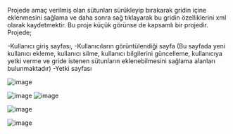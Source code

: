 Projede amaç verilmiş olan sütunları sürükleyip bırakarak gridin içine eklenmesini sağlama ve daha sonra sağ tıklayarak bu gridin özelliklerini  xml olarak kaydetmektir.
Bu proje küçük görünse de kapsamlı bir projedir. Projede;

-Kullanıcı giriş sayfası,
-Kullanıcıların görüntülendiği sayfa (Bu sayfada yeni kullanıcı ekleme, kullanıcı silme, kullanıcı bilgilerini güncelleme, kullanıcıya yetki verme ve gride istenen sütunların eklenebilmesini sağlama alanları bulunmaktadır)
-Yetki sayfası

![image](https://github.com/hazalzengin/WebXMLGrid/assets/141309108/03290023-cdd4-4269-bec0-ee87934757fb)

![image](https://github.com/hazalzengin/WebXMLGrid/assets/141309108/0cbf7a5a-7126-461a-9097-a0705fe563d4)
![image](https://github.com/hazalzengin/WebXMLGrid/assets/141309108/4be5d3f6-14d0-4c83-ae73-9baad93956ee)

![image](https://github.com/hazalzengin/WebXMLGrid/assets/141309108/553b2830-6106-4166-b1de-b5b9ad71611b)


![image](https://github.com/hazalzengin/WebXMLGrid/assets/141309108/fdb319a9-f659-46a6-8410-cb7d84614208)
